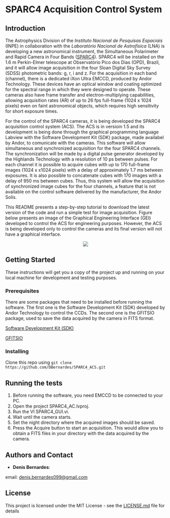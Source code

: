 # SPARC4 Acquisition Control System

## Introduction

The Astrophysics Division of the *Instituto Nacional de Pesquisas Espaciais* (INPE) in collaboration with the *Laboratório Nacional de Astrofísica* (LNA) is developing a new astronomical instrument, the Simultaneous Polarimeter and Rapid Camera in Four Bands ([SPARC4](https://www.spiedigitallibrary.org/conference-proceedings-of-spie/8446/844626/Concept-of-SPARC4--a-simultaneous-polarimeter-and-rapid-camera/10.1117/12.924976.full?casa_token=7b-hbhyqIMoAAAAA%3a99lzc7LW-gGeFuEs1N_7ZGdcFS1EiapC3jbzEYyrWT3PDiUP4RXPDEiR9IdfuRvDY7pPetsPx88&SSO=1)). SPARC4 will be installed on the 1.6 m Perkin-Elmer telescope at Observatório Pico dos Dias (OPD), Brazil, and it will allow image acquisition in the four Sloan Digital Sky Survey (SDSS) photometric bands: g, r, i and z. For the acquisition in each band (channel), there is a dedicated iXon Ultra EMCCD, produced by Andor Technology. These devices have an optical window and coating optimized for the spectral range in which they were designed to operate. These cameras also have frame transfer and electron-multiplying capabilities, allowing acquisition rates (AR) of up to 26 fps full-frame (1024 x 1024 pixels) even on faint astronomical objects, which requires high sensitivity for short exposure times.   

For the control of the SPARC4 cameras, it is being developed the SPARC4 acquisition control system (ACS). The ACS is in versioin 1.5 and its development is being done through the graphical programming language Labview with the Software Development Kit (SDK) package, made availabel by Andor, to comunicate with the cameras. This software will allow simultaneous and synchronized acquisition for the four SPARC4 channels. The synchronization will be made by a digital pulse generator developed by the Highlands Technology with a resolution of 10 ps between pulses. For each channel it is possible to acquire cubes with up to 170 full-frame images (1024 x x1024 pixels) with a delay of approximately 1.7 ms between exposures. It is also possible to concatenate cubes with 170 images with a delay of 950 ms between cubes. Thus, this system will allow the acquisition of synchronized image cubes for the four channels, a feature that is not available on the control software delivered by the manufacturer, the Andor Solis.

This README presents a step-by-step tutorial to download the latest version of the code and run a simple test for image acquisition. Figure below presents an image of the Graphical Engineering Interface (GEI) developed to control the ACS for engineering purposes. However, the ACS is being developed only to control the cameras and its final version will not have a graphical interface. 

<p align="center">
  <img src="https://github.com/DBernardes/SPARC4_ACS/blob/master/SPARC4_ACS_GEI.png" />
</p>

 
## Getting Started

These instructions will get you a copy of the project up and running on your local machine for development and testing purposes. 

### Prerequisites
There are some packages that need to be installed before running the software. The first one is the Software Development Kit (SDK) developed by Andor Technology to control the CCDs. The second one is the GFITSIO package, used to save the data acquired by the camera in FITS format. 

[Software Development Kit (SDK)](https://andor.oxinst.com/products/software-development-kit/)

[GFITSIO](https://github.com/USNavalResearchLaboratory/GFITSIO)


### Installing
Clone this repo using ``` git clone https://github.com/DBernardes/SPARC4_ACS.git ```

## Running the tests
1. Before running the software, you need EMCCD to be connected to your PC.
2. Open the project SPARC4_AC.lvproj.
3. Run the VI SPARC4_GUI.vi.
4. Wait until the camera starts.
5. Set the night directory where the acquired images should be saved.
6. Press the Acquire button to start an acquisition. This would allow you to obtain a FITS files in your directory with the data acquired by the camera.

## Authors and Contact

* **Denis Bernardes**: 

email: denis.bernardes099@gmail.com 

## License

This project is licensed under the MIT License - see the [LICENSE.md](LICENSE.md) file for details
